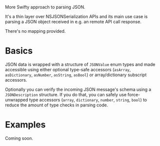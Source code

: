 More Swifty approach to parsing JSON.

It's a thin layer over NSJSONSerialization APIs and its main use case is parsing a JSON object received in e.g. an remote API call response.

There's no mapping provided.

Basics
======

JSON data is wrapped with a structure of `JSONValue` enum types and made accessible using either optional type-safe accessors (`asArray`, `asDictionary`, `asNumber`, `asString`, `asBool`) or array/dictionary subscript accessors.

Optionally you can verify the incoming JSON message's schema using a `JSONDescription` structure. If you do that, you can safely use force-unwrapped type accessors (`array`, `dictionary`, `number`, `string`, `bool`) to reduce the amount of type checks in parsing code.

Examples
========

Coming soon.

